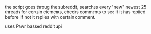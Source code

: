 the script goes throug the subreddit, searches every "new" newest 25 threads for certain elements, checks comments to see if it has replied before. If not it replies with certain comment.

uses Pawr bassed reddit api

